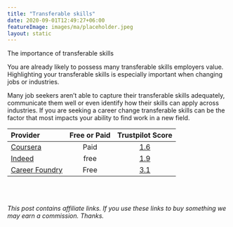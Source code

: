 ```yaml
---
title: "Transferable skills"
date: 2020-09-01T12:49:27+06:00
featureImage: images/ma/placeholder.jpeg
layout: static
---
```


The importance of transferable skills

You are already likely to possess many transferable skills employers value. Highlighting your transferable skills is especially important when changing jobs or industries.

Many job seekers aren’t able to capture their transferable skills adequately, communicate them well or even identify how their skills can apply across industries. If you are seeking a career change transferable skills can be the factor that most impacts your ability to find work in a new field.

| Provider      | Free or Paid  |  Trustpilot Score  |
| :-----------          | :--------------:      |  :--------------:         |
| [Coursera](https://www.coursera.org/articles/transferable-skills) | Paid | [1.6](https://uk.trustpilot.com/review/coursera.org) | 
| [Indeed](https://www.indeed.com/career-advice/resumes-cover-letters/transferable-skills) | free | [1.9](https://www.trustpilot.com/review/www.indeed.com) | 
| [Career Foundry](https://www.youtube.com/watch?v=g3jX_QsGiiI) | Free | [3.1](https://www.trustpilot.com/review/careerfoundry.com) | 
  

<br/><br/>

*This post contains affiliate links. If you use these links to buy something we may
earn a commission. Thanks.*






